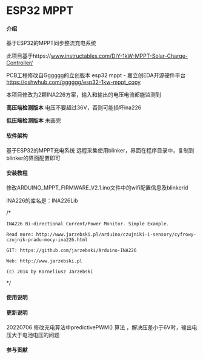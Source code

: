 # ESP32 MPPT

#### 介绍
基于ESP32的MPPT同步整流充电系统

此项目基于https://www.instructables.com/DIY-1kW-MPPT-Solar-Charge-Controller/

PCB工程修改自Gggggg的立创版本 esp32 mppt - 嘉立创EDA开源硬件平台 https://oshwhub.com/gggggg/esp32-1kw-mppt_copy


本项目修改为2颗INA226方案，输入和输出的电压电流都能监测到

 **高压端检测版本**  电压不要超过36V，否则可能损坏ina226

 **低压端检测版本**  未画完


#### 软件架构
基于ESP32的MPPT充电系统
远程采集使用blinker，界面在程序目录中，复制到blinker的界面配置即可



#### 安装教程
修改ARDUINO_MPPT_FIRMWARE_V2.1.ino文件中的wifi配置信息及blinkerid

INA226的库名是：INA226Lib

/*

    INA226 Bi-directional Current/Power Monitor. Simple Example.

    Read more: http://www.jarzebski.pl/arduino/czujniki-i-sensory/cyfrowy-czujnik-pradu-mocy-ina226.html

    GIT: https://github.com/jarzebski/Arduino-INA226

    Web: http://www.jarzebski.pl

    (c) 2014 by Korneliusz Jarzebski

*/

#### 使用说明


#### 更新说明
20220706
修改充电算法中predictivePWM() 算法 ，解决压差小于6V时，输出电压大于电池电压的问题


#### 参与贡献



